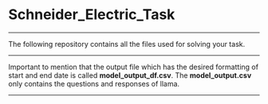 # Schneider_Electric_Task
---
The following repository contains all the files used for solving your task.

---
Important to mention that the output file which has the desired formatting of start and end date is called **model_output_df.csv**. The **model_output.csv** only contains the questions and responses of llama.

---
